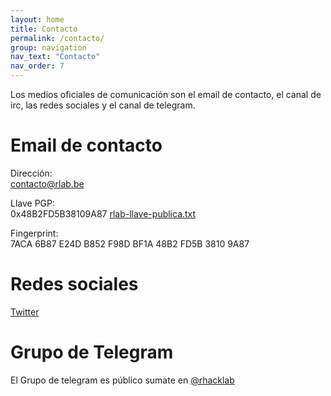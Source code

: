 ```yaml
---
layout: home
title: Contacto
permalink: /contacto/
group: navigation
nav_text: "Contacto"
nav_order: 7
---
```


Los medios oficiales de comunicación son el email de contacto, el canal de irc,
las redes sociales y el canal de telegram.

# Email de contacto

Dirección:   
[contacto@rlab.be](mailto:contacto@rlab.be)

Llave PGP:   
0x48B2FD5B38109A87   [rlab-llave-publica.txt](../rlab-llave-publica.txt)   

Fingerprint:   
7ACA 6B87 E24D B852 F98D  BF1A 48B2 FD5B 3810 9A87



# Redes sociales

[Twitter](https://twitter.com/_rlab)

# Grupo de Telegram

El Grupo de telegram es público sumate en [@rhacklab](https://t.me/rhacklab)



